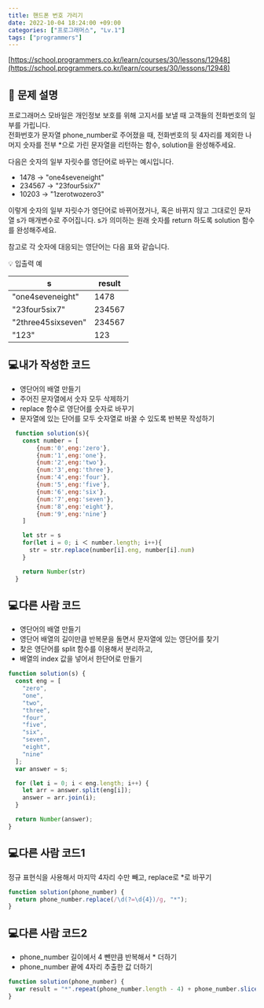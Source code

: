 ```yaml
---
title: 핸드폰 번호 가리기
date: 2022-10-04 18:24:00 +09:00
categories: ["프로그래머스", "Lv.1"]
tags: ["programmers"]
---
```


[https://school.programmers.co.kr/learn/courses/30/lessons/12948](https://school.programmers.co.kr/learn/courses/30/lessons/12948)

## 📔 문제 설명

프로그래머스 모바일은 개인정보 보호를 위해 고지서를 보낼 때 고객들의 전화번호의 일부를 가립니다.  
전화번호가 문자열 phone_number로 주어졌을 때, 전화번호의 뒷 4자리를 제외한 나머지 숫자를 전부 \*으로 가린 문자열을 리턴하는 함수, solution을 완성해주세요.

다음은 숫자의 일부 자릿수를 영단어로 바꾸는 예시입니다.

- 1478 → "one4seveneight"
- 234567 → "23four5six7"
- 10203 → "1zerotwozero3"

이렇게 숫자의 일부 자릿수가 영단어로 바뀌어졌거나, 혹은 바뀌지 않고 그대로인 문자열 s가 매개변수로 주어집니다. s가 의미하는 원래 숫자를 return 하도록 solution 함수를 완성해주세요.

참고로 각 숫자에 대응되는 영단어는 다음 표와 같습니다.

💡 입출력 예

| s                  | result |
| ------------------ | ------ |
| "one4seveneight"   | 1478   |
| "23four5six7"      | 234567 |
| "2three45sixseven" | 234567 |
| "123"              | 123    |

## 💻내가 작성한 코드

- 영단어의 배열 만들기
- 주어진 문자열에서 숫자 모두 삭제하기
- replace 함수로 영단어를 숫자로 바꾸기
- 문자열에 있는 단어를 모두 숫자열로 바꿀 수 있도록 반복문 작성하기

```js
  function solution(s){
    const number = [
        {num:'0',eng:'zero'},
        {num:'1',eng:'one'},
        {num:'2',eng:'two'},
        {num:'3',eng:'three'},
        {num:'4',eng:'four'},
        {num:'5',eng:'five'},
        {num:'6',eng:'six'},
        {num:'7',eng:'seven'},
        {num:'8',eng:'eight'},
        {num:'9',eng:'nine'}
    ]

    let str = s
    for(let i = 0; i ＜ number.length; i++){
      str = str.replace(number[i].eng, number[i].num)
    }

    return Number(str)
  }
```

## 💻다른 사람 코드

- 영단어의 배열 만들기
- 영단어 배열의 길이만큼 반복문을 돌면서 문자열에 있는 영단어를 찾기
- 찾은 영단어를 split 함수를 이용해서 분리하고,
- 배열의 index 값을 넣어서 한단어로 만들기

```js
function solution(s) {
  const eng = [
    "zero",
    "one",
    "two",
    "three",
    "four",
    "five",
    "six",
    "seven",
    "eight",
    "nine"
  ];
  var answer = s;

  for (let i = 0; i < eng.length; i++) {
    let arr = answer.split(eng[i]);
    answer = arr.join(i);
  }

  return Number(answer);
}
```

## 💻다른 사람 코드1

정규 표현식을 사용해서 마지막 4자리 수만 빼고, replace로 \*로 바꾸기

```js
function solution(phone_number) {
  return phone_number.replace(/\d(?=\d{4})/g, "*");
}
```

## 💻다른 사람 코드2

- phone_number 길이에서 4 뺀만큼 반복해서 \* 더하기
- phone_number 끝에 4자리 추출한 값 더하기

```js
function solution(phone_number) {
  var result = "*".repeat(phone_number.length - 4) + phone_number.slice(-4);
}
```
